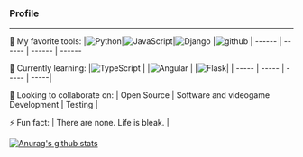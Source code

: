 <!--
Here are some ideas to get you started:
- 🔭 I’m currently working on ...
- 🌱 I’m currently learning ...
- 👯 I’m looking to collaborate on ...
- 🤔 I’m looking for help with ...
- 💬 Ask me about ...
- 📫 How to reach me: ...
- 😄 Pronouns: ...
- ⚡ Fun fact: ...
-->

<h3>Profile</h3>

___

🔭 My favorite tools:
|![Python](https://img.shields.io/badge/-Python-000000?style=flat-square&logo=Python&logoColor=Blue)|![JavaScript](https://img.shields.io/badge/-JavaScript-000001?style=flat-square&logo=JavaScript&logoColor=Green)|![Django](https://img.shields.io/badge/-Django-000000?style=flat-square&logo=Django&logoColor=White)
|![github](https://img.shields.io/badge/-GitHub-181717?style=flat-square&logo=GitHub&logoColor=Blue)
| ------ | ------ | ------ | ------

🌱 Currently learning:
|![TypeScript](https://img.shields.io/badge/-TypeScript-000000?style=flat-square&logo=TypeScript&logoColor=Blue)
| |![Angular](https://img.shields.io/badge/-Angular-000000?style=flat-square&logo=Angular&logoColor=Blue)
| |![Flask](https://img.shields.io/badge/-Flask-000000?style=flat-square&logo=Flask&logoColor=Blue)|
| ----- | ----- | ----- | -----|


👯 Looking to collaborate on:
| Open Source | Software and videogame Development | Testing |

⚡ Fun fact: 
| There are none. Life is bleak. |

[![Anurag's github stats](https://github-readme-stats.vercel.app/api?username=LorM89)](https://github.com/anuraghazra/github-readme-stats)

